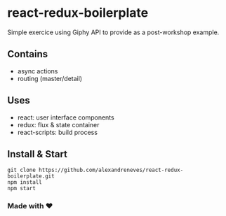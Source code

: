 # react-redux-boilerplate

Simple exercice using Giphy API to provide as a post-workshop example.

## Contains

+ async actions
+ routing (master/detail)

## Uses

+ react: user interface components
+ redux: flux & state container
+ react-scripts: build process

## Install & Start 

```
git clone https://github.com/alexandreneves/react-redux-boilerplate.git
npm install
npm start
```

### Made with ♥
